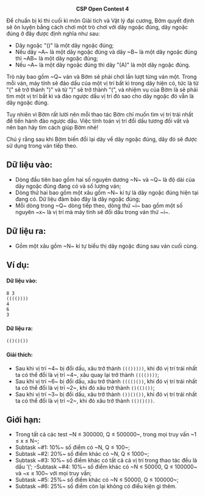 **<center>CSP Open Contest 4</center>**

Để chuẩn bị kì thi cuối kì môn Giải tích và Vật lý đại cương, Bờm quyết định sẽ ôn luyện bằng cách chơi một trò chơi với dãy ngoặc đúng, dãy ngoặc đúng ở đây được định nghĩa như sau:
- Dãy ngoặc "()" là một dãy ngoặc đúng;
- Nếu dãy ~A~ là một dãy ngoặc đúng và dãy ~B~ là một dãy ngoặc đúng thì ~AB~ là một dãy ngoặc đúng;
- Nếu ~A~ là một dãy ngoặc đúng thì dãy "(A)" là một dãy ngoặc đúng.

Trò này bao gồm ~Q~ ván và Bờm sẽ phải chơi lần lượt từng ván một. Trong mỗi ván, máy tính sẽ đảo dấu của một vị trí bất kì trong dãy hiện có, tức là từ "(" sẽ trở thành ")" và từ ")" sẽ trở thành "(", và nhiệm vụ của Bờm là sẽ phải tìm một vị trí bất kì và đảo ngược dấu vị trí đó sao cho dãy ngoặc đó vẫn là dãy ngoặc đúng.

Tuy nhiên vì Bờm rất lười nên mỗi thao tác Bờm chỉ muốn tìm vị trí trái nhất để tiến hành đảo ngược dấu. Việc tính toán vị trí đổi dấu tương đối vất vả nên bạn hãy tìm cách giúp Bờm nhé!

Chú ý rằng sau khi Bờm biến đổi lại dãy về dãy ngoặc đúng, dãy đó sẽ được sử dụng trong ván tiếp theo.

## Dữ liệu vào:
- Dòng đầu tiên bao gồm hai số nguyên dương ~N~ và ~Q~ là độ dài của dãy ngoặc đúng đang có và số lượng ván;
- Dòng thứ hai bao gồm một xâu gồm ~N~ kí tự là dãy ngoặc đúng hiện tại đang có. Dữ liệu đảm bảo đây là dãy ngoặc đúng;
- Mỗi dòng trong ~Q~ dòng tiếp theo, dòng thứ ~i~ bao gồm một số nguyên ~x~ là vị trí mà máy tính sẽ đổi dấu trong ván thứ ~i~.

## Dữ liệu ra:
- Gồm một xâu gồm ~N~ kí tự biểu thị dãy ngoặc đúng sau ván cuối cùng.

## Ví dụ:
#### Dữ liệu vào:
```
8 3
(((())))
4
6
3
```

#### Dữ liệu ra:
```
(()()())
```

#### Giải thích:
- Sau khi vị trí ~4~ bị đổi dấu, xâu trở thành `((()))))`, khi đó vị trí trái nhất ta có thể đổi là vị trí ~4~, xâu quay lại trở thành `(((())))`;
- Sau khi vị trí ~6~ bị đổi dấu, xâu trở thành `(((()())`, khi đó vị trí trái nhất ta có thể đổi là vị trí ~2~, khi đó xâu trở thành `()(()())`;
- Sau khi vị trí ~3~ bị đổi dấu, xâu trở thành `())()())`, khi đó vị trí trái nhất ta có thể đổi là vị trí ~2~, khi đó xâu trở thành `(()()())`.

## Giới hạn:
- Trong tất cả các test ~N ≤ 300000, Q ≤ 500000~, trong mọi truy vấn ~1 ≤ x ≤ N~;
- Subtask ~\#1: 10\%~ số điểm có ~N, Q ≤ 100~;
- Subtask ~\#2: 20\%~ số điểm khác có ~N, Q ≤ 1000~;
- Subtask ~\#3: 10\%~ số điểm khác có tất cả cả vị trí trong thao tác đều là dấu ’(’;
-Subtask ~\#4: 10\%~ số điểm khác có ~N ≤ 50000, Q ≤ 100000~ và ~x ≤ 100~ với mọi truy vấn;
- Subtask ~\#5: 25\%~ số điểm khác có ~N ≤ 50000, Q ≤ 100000~;
- Subtask ~\#6: 25\%~ số điểm còn lại không có điều kiện gì thêm.